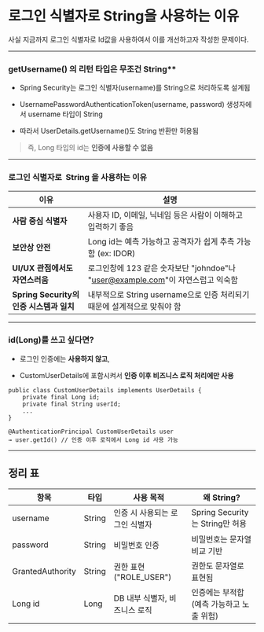 
# 로그인 식별자로 String을 사용하는 이유

사실 지금까지 로그인 식별자로 Id값을 사용하여서 이를 개선하고자 작성한 문제이다.


---

  

### getUsername() 의 리턴 타입은 무조건 String**

- Spring Security는 로그인 식별자(username)를 String으로 처리하도록 설계됨
    
- UsernamePasswordAuthenticationToken(username, password) 생성자에서 username 타입이 String
    
- 따라서 UserDetails.getUsername()도 String 반환만 허용됨
    

> 즉, Long 타입의 id는 **인증에 사용할 수 없음**

---

### **로그인 식별자로**  **String** **을 사용하는 이유**

|**이유**|**설명**|
|---|---|
|**사람 중심 식별자**|사용자 ID, 이메일, 닉네임 등은 사람이 이해하고 입력하기 좋음|
|**보안상 안전**|Long id는 예측 가능하고 공격자가 쉽게 추측 가능함 (ex: IDOR)|
|**UI/UX 관점에서도 자연스러움**|로그인창에 123 같은 숫자보단 "johndoe"나 "user@example.com"이 자연스럽고 익숙함|
|**Spring Security의 인증 시스템과 일치**|내부적으로 String username으로 인증 처리되기 때문에 설계적으로 맞춰야 함|

---

### **id(Long)를 쓰고 싶다면?**

- 로그인 인증에는 **사용하지 않고**,
    
- CustomUserDetails에 포함시켜서 **인증 이후 비즈니스 로직 처리에만 사용**
    

```
public class CustomUserDetails implements UserDetails {
    private final Long id;
    private final String userId;
    ...
}
```

```
@AuthenticationPrincipal CustomUserDetails user
→ user.getId() // 인증 이후 로직에서 Long id 사용 가능
```

---

## **정리 표**

|**항목**|**타입**|**사용 목적**|**왜 String?**|
|---|---|---|---|
|username|String|인증 시 사용되는 로그인 식별자|Spring Security는 String만 허용|
|password|String|비밀번호 인증|비밀번호는 문자열 비교 기반|
|GrantedAuthority|String|권한 표현 ("ROLE_USER")|권한도 문자열로 표현됨|
|Long id|Long|DB 내부 식별자, 비즈니스 로직|인증에는 부적합 (예측 가능하고 노출 위험)|
